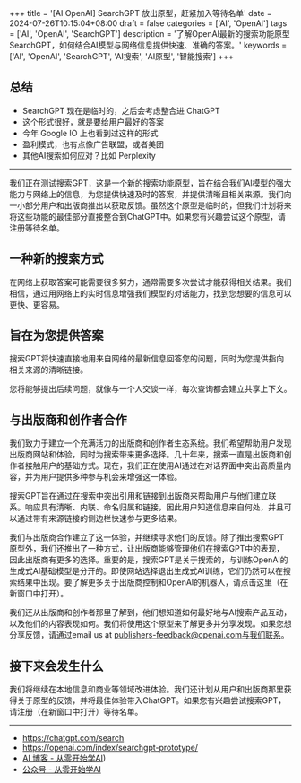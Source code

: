 +++
title = '[AI OpenAI] SearchGPT 放出原型，赶紧加入等待名单'
date = 2024-07-26T10:15:04+08:00
draft = false
categories = ['AI', 'OpenAI']
tags = ['AI', 'OpenAI', 'SearchGPT']
description = '了解OpenAI最新的搜索功能原型SearchGPT，如何结合AI模型与网络信息提供快速、准确的答案。'
keywords = ['AI', 'OpenAI', 'SearchGPT', 'AI搜索', 'AI原型', '智能搜索']
+++

## 总结

- SearchGPT 现在是临时的，之后会考虑整合进 ChatGPT
- 这个形式很好，就是要给用户最好的答案
- 今年 Google IO 上也看到过这样的形式
- 盈利模式，也有点像广告联盟，或者美团
- 其他AI搜索如何应对？比如 Perplexity

---

我们正在测试搜索GPT，这是一个新的搜索功能原型，旨在结合我们AI模型的强大能力与网络上的信息，为您提供快速及时的答案，并提供清晰且相关来源。我们向一小部分用户和出版商推出以获取反馈。虽然这个原型是临时的，但我们计划将来将这些功能的最佳部分直接整合到ChatGPT中。如果您有兴趣尝试这个原型，请注册等待名单。

## 一种新的搜索方式
在网络上获取答案可能需要很多努力，通常需要多次尝试才能获得相关结果。我们相信，通过用网络上的实时信息增强我们模型的对话能力，找到您想要的信息可以更快、更容易。

## 旨在为您提供答案
搜索GPT将快速直接地用来自网络的最新信息回答您的问题，同时为您提供指向相关来源的清晰链接。

您将能够提出后续问题，就像与一个人交谈一样，每次查询都会建立共享上下文。

## 与出版商和创作者合作
我们致力于建立一个充满活力的出版商和创作者生态系统。我们希望帮助用户发现出版商网站和体验，同时为搜索带来更多选择。几十年来，搜索一直是出版商和创作者接触用户的基础方式。现在，我们正在使用AI通过在对话界面中突出高质量内容，并为用户提供多种参与机会来增强这一体验。

搜索GPT旨在通过在搜索中突出引用和链接到出版商来帮助用户与他们建立联系。响应具有清晰、内联、命名归属和链接，因此用户知道信息来自何处，并且可以通过带有来源链接的侧边栏快速参与更多结果。

我们与出版商合作建立了这一体验，并继续寻求他们的反馈。除了推出搜索GPT原型外，我们还推出了一种方式，让出版商能够管理他们在搜索GPT中的表现，因此出版商有更多的选择。重要的是，搜索GPT是关于搜索的，与训练OpenAI的生成式AI基础模型是分开的。即使网站选择退出生成式AI训练，它们仍然可以在搜索结果中出现。要了解更多关于出版商控制和OpenAI的机器人，请点击这里（在新窗口中打开）。

我们还从出版商和创作者那里了解到，他们想知道如何最好地与AI搜索产品互动，以及他们的内容表现如何。我们将使用这个原型来了解更多并分享发现。如果您想分享反馈，请通过email us at publishers-feedback@openai.com与我们联系。

## 接下来会发生什么
我们将继续在本地信息和商业等领域改进体验。我们还计划从用户和出版商那里获得关于原型的反馈，并将最佳体验带入ChatGPT。如果您有兴趣尝试搜索GPT，请注册（在新窗口中打开）等待名单。

---

- https://chatgpt.com/search
- https://openai.com/index/searchgpt-prototype/
- [AI 博客 - 从零开始学AI](https://ai-blog.aihub2022.top/zh/post/ai-openai-searchgpt-prototype/))
- [公众号 - 从零开始学AI](https://mp.weixin.qq.com/s?__biz=MzA3MDIyNTgzNA==&mid=2649977675&idx=1&sn=41e3fecbefc051dacaed1ff55595a5ea&chksm=86c7c98eb1b040980832a396e3f6595949fa1109876775e60b450a263849ee4547c7b871bfab#rd)
<!-- - [CSDN - 从零开始学AI](...) -->
<!-- - [掘金 - 从零开始学AI](...) -->
<!-- - [知乎 - 从零开始学AI](...) -->
<!-- - [阿里云 - 从零开始学AI](...) -->
<!-- - [腾讯云 - 从零开始学AI](...) -->
